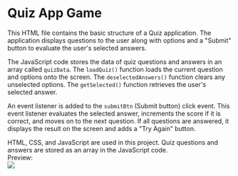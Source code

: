 # Quiz App Game
This HTML file contains the basic structure of a Quiz application. The application displays questions to the user along with options and a "Submit" button to evaluate the user's selected answers.<br/>



The JavaScript code stores the data of quiz questions and answers in an array called `quizData`. The `loadQuiz()` function loads the current question and options onto the screen. The `deselectedAnswers()` function clears any unselected options. The `getSelected()` function retrieves the user's selected answer.<br/>

An event listener is added to the `submitBtn` (Submit button) click event. This event listener evaluates the selected answer, increments the score if it is correct, and moves on to the next question. If all questions are answered, it displays the result on the screen and adds a "Try Again" button.<br/>

HTML, CSS, and JavaScript are used in this project. Quiz questions and answers are stored as an array in the JavaScript code.<br/>
Preview: <br/>
 ![]()<img src="quizapp.gif">
